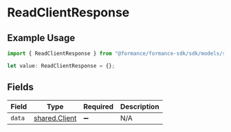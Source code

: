 # ReadClientResponse

## Example Usage

```typescript
import { ReadClientResponse } from "@formance/formance-sdk/sdk/models/shared";

let value: ReadClientResponse = {};
```

## Fields

| Field                                                 | Type                                                  | Required                                              | Description                                           |
| ----------------------------------------------------- | ----------------------------------------------------- | ----------------------------------------------------- | ----------------------------------------------------- |
| `data`                                                | [shared.Client](../../../sdk/models/shared/client.md) | :heavy_minus_sign:                                    | N/A                                                   |